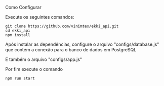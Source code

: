 Como Configurar

Execute os seguintes comandos:
```
git clone https://github.com/vinimtex/ekki_api.git
cd ekki_api
npm install
```

Após instalar as dependências, configure o arquivo "configs/database.js" que contém a conexão para o banco de dados em PostgreSQL

E também o arquivo "configs/app.js"

Por fim execute o comando 
```
npm run start
```



